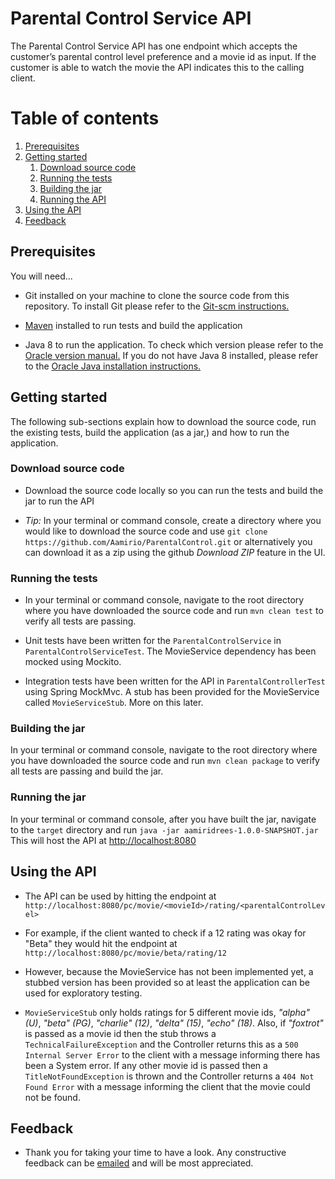 # Parental Control Service API

The Parental Control Service API has one endpoint which accepts the customer’s parental control level preference and a 
movie id as input. If the customer is able to watch the movie the API indicates this to the calling client.

# Table of contents

1. [Prerequisites](#Prerequisites)
2. [Getting started](#Getting-started)
    1. [Download source code](#Download-source-code)
    2. [Running the tests](#Running-the-tests)
    3. [Building the jar](#Building-the-jar)
    4. [Running the API](#Running-the-jar)
4. [Using the API](#Using-the-API)
5. [Feedback](#Feedback)

## Prerequisites

You will need...

* Git installed on your machine to clone the source code from this repository. To install Git please refer to the 
[Git-scm instructions.](https://git-scm.com/book/en/v2/Getting-Started-Installing-Git)

* [Maven](https://maven.apache.org/docs/3.6.3/release-notes.html) installed to run tests and build the application

* Java 8 to run the application. To check which version please refer to the 
[Oracle version manual.](https://www.java.com/en/download/help/version_manual.xml) If you do not have Java 8 
installed, please refer to the 
[Oracle Java installation instructions.](https://www.java.com/en/download/help/index_installing.xml)

## Getting started

The following sub-sections explain how to download the source code, run the existing tests, build the application 
(as a jar,) and how to run the application.

### Download source code

* Download the source code locally so you can run the tests and build the jar to run the API
  
* *Tip:* In your terminal or command console, create a directory where you would like to download the source code and use 
`git clone https://github.com/Aamirio/ParentalControl.git` or alternatively you can download it as a zip using the 
github *Download ZIP* feature in the UI.

### Running the tests

* In your terminal or command console, navigate to the root directory where you have downloaded the source code and run 
`mvn clean test` to verify all tests are passing.

* Unit tests have been written for the `ParentalControlService` in `ParentalControlServiceTest`. The MovieService 
dependency has been mocked using Mockito.

* Integration tests have been written for the API in `ParentalControllerTest` using Spring MockMvc. A stub has been 
provided for the MovieService called `MovieServiceStub`. More on this later.

### Building the jar

In your terminal or command console, navigate to the root directory where you have downloaded the source code and run 
`mvn clean package` to verify all tests are passing and build the jar.

### Running the jar

In your terminal or command console, after you have built the jar, navigate to the `target` directory and run
`java -jar aamiridrees-1.0.0-SNAPSHOT.jar` This will host the API at
[http://localhost:8080](http://localhost:8080/pc/movie/alpha/rating/U)

## Using the API

* The API can be used by hitting the endpoint at 
`http://localhost:8080/pc/movie/<movieId>/rating/<parentalControlLevel>` 

* For example, if the client wanted to check if a 12 rating was okay for "Beta" they would hit the endpoint at 
`http://localhost:8080/pc/movie/beta/rating/12` 

* However, because the MovieService has not been implemented yet, a stubbed version has been provided so at least the 
application can be used for exploratory testing. 

* `MovieServiceStub` only holds ratings for 5 different movie ids, *"alpha" (U)*, *"beta" (PG)*, *"charlie" (12)*, 
*"delta" (15)*, *"echo" (18)*. Also, if *"foxtrot"* is passed as a movie id then the stub throws a 
`TechnicalFailureException` and the Controller returns this as a `500 Internal Server Error` to the client with a message 
informing there has been a System error. If any other movie id is passed then a `TitleNotFoundException` is thrown and 
the Controller returns a `404 Not Found Error` with a message informing the client that the movie could not be found.

## Feedback

* Thank you for taking your time to have a look. Any constructive feedback can be [emailed](mailto:aamiridrees@hotmail.com) 
and will be most appreciated.